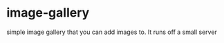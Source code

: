image-gallery
=============

simple image gallery that you can add images to. It runs off a small server
